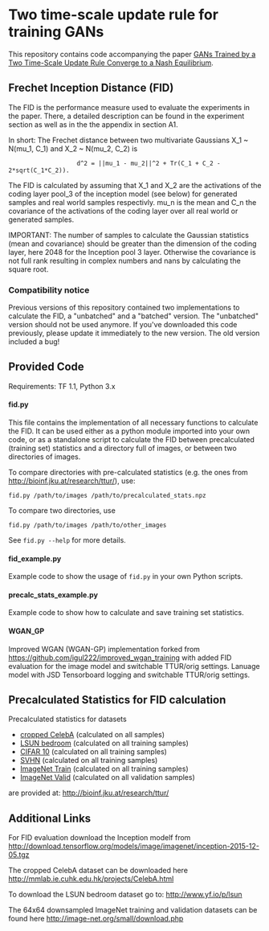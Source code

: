# Two time-scale update rule for training GANs

This repository contains code accompanying the paper [GANs Trained by a Two Time-Scale Update Rule
Converge to a Nash Equilibrium](https://arxiv.org/abs/1706.08500).

## Frechet Inception Distance (FID)
The FID is the performance measure used to evaluate the experiments in the paper. There, a detailed description can be found
in the experiment section as well as in the the appendix in section A1.

In short:
The Frechet distance between two multivariate Gaussians X_1 ~ N(mu_1, C_1) and X_2 ~ N(mu_2, C_2) is

                       d^2 = ||mu_1 - mu_2||^2 + Tr(C_1 + C_2 - 2*sqrt(C_1*C_2)).

The FID is calculated by assuming that X_1 and X_2 are the activations of the coding layer pool_3 of the inception model (see below) for generated samples and real world samples respectivly. mu_n is the mean and C_n the covariance of the activations of the coding layer over all real world or generated samples.

IMPORTANT: The number of samples to calculate the Gaussian statistics (mean and covariance) should be greater than the
dimension of the coding layer, here 2048 for the Inception pool 3 layer. Otherwise the covariance is not full rank resulting in complex numbers and nans by calculating the square root.

### Compatibility notice
Previous versions of this repository contained two implementations to calculate the FID, a "unbatched" and a "batched" version.
The "unbatched" version should not be used anymore. If you've downloaded this code previously, please update it immediately to
the new version. The old version included a bug!

## Provided Code

Requirements: TF 1.1, Python 3.x

#### fid.py
This file contains the implementation of all necessary functions to calculate the FID. It can be used either
as a python module imported into your own code, or as a standalone
script to calculate the FID between precalculated (training set) statistics and a directory full of images, or between
two directories of images.

To compare directories with pre-calculated statistics (e.g. the ones from http://bioinf.jku.at/research/ttur/), use:

    fid.py /path/to/images /path/to/precalculated_stats.npz

To compare two directories, use

    fid.py /path/to/images /path/to/other_images

See `fid.py --help` for more details.

#### fid_example.py
Example code to show the usage of `fid.py` in your own Python scripts.

#### precalc_stats_example.py
Example code to show how to calculate and save training set statistics.


#### WGAN_GP
Improved WGAN (WGAN-GP) implementation forked from https://github.com/igul222/improved_wgan_training
with added FID evaluation for the image model and switchable TTUR/orig settings. Lanuage model with
JSD Tensorboard logging and switchable TTUR/orig settings.

## Precalculated Statistics for FID calculation

Precalculated statistics for datasets
- [cropped CelebA](http://bioinf.jku.at/research/ttur/ttur_stats/fid_stats_celeba.npz) (calculated on all samples)
- [LSUN bedroom](http://bioinf.jku.at/research/ttur/ttur_stats/fid_stats_lsun_train.npz) (calculated on all training samples)
- [CIFAR 10](http://bioinf.jku.at/research/ttur/ttur_stats/fid_stats_cifar10_train.npz) (calculated on all training samples)
- [SVHN](http://bioinf.jku.at/research/ttur/ttur_stats/fid_stats_svhn_train.npz) (calculated on all training samples)
- [ImageNet Train](http://bioinf.jku.at/research/ttur/ttur_stats/fid_stats_imagenet_train.npz) (calculated on all training samples)
- [ImageNet Valid](http://bioinf.jku.at/research/ttur/ttur_stats/fid_stats_imagenet_valid.npz) (calculated on all validation samples)


are provided at: http://bioinf.jku.at/research/ttur/

## Additional Links

For FID evaluation download the Inception modelf from http://download.tensorflow.org/models/image/imagenet/inception-2015-12-05.tgz

The cropped CelebA dataset can be downloaded here http://mmlab.ie.cuhk.edu.hk/projects/CelebA.html

To download the LSUN bedroom dataset go to: http://www.yf.io/p/lsun

The 64x64 downsampled ImageNet training and validation datasets can be found here http://image-net.org/small/download.php
